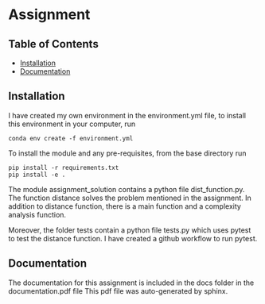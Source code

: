 # Assignment

## Table of Contents

- [Installation](#Installation)
- [Documentation](#Documentation)

## Installation

I have created my own environment in the environment.yml file, to install this environment in your computer, run
```
conda env create -f environment.yml
```

To install the module and any pre-requisites, from the base directory run
```
pip install -r requirements.txt
pip install -e .
```  

The module assignment_solution contains a python file dist_function.py.
The function distance solves the problem mentioned in the assignment.
In addition to distance function, there is a main function and a complexity analysis function.

Moreover, the folder tests contain a python file tests.py which uses pytest to test the distance function.
I have created a github workflow to run pytest.


## Documentation

The documentation for this assignment is included in the docs folder in the documentation.pdf file
This pdf file was auto-generated by sphinx.



